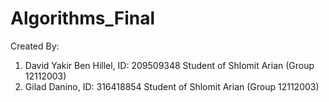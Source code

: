 # Algorithms_Final

Created By:

1) David Yakir Ben Hillel, ID: 209509348 Student of Shlomit Arian (Group 12112003)
2) Gilad Danino, ID: 316418854 Student of Shlomit Arian (Group 12112003)
